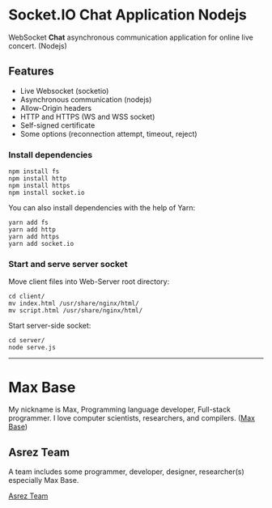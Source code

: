 # Socket.IO Chat Application Nodejs

WebSocket **Chat** asynchronous communication application for online live concert. (Nodejs)

## Features

- Live Websocket (socketio)
- Asynchronous communication (nodejs)
- Allow-Origin headers
- HTTP and HTTPS (WS and WSS socket)
- Self-signed certificate
- Some options (reconnection attempt, timeout, reject)

### Install dependencies

```
npm install fs
npm install http
npm install https
npm install socket.io
```

You can also install dependencies with the help of Yarn:

```
yarn add fs
yarn add http
yarn add https
yarn add socket.io
```

### Start and serve server socket

Move client files into Web-Server root directory:

```
cd client/
mv index.html /usr/share/nginx/html/
mv script.html /usr/share/nginx/html/
```

Start server-side socket:

```
cd server/
node serve.js 
```

---------

# Max Base

My nickname is Max, Programming language developer, Full-stack programmer. I love computer scientists, researchers, and compilers. ([Max Base](https://maxbase.org/))

## Asrez Team

A team includes some programmer, developer, designer, researcher(s) especially Max Base.

[Asrez Team](https://www.asrez.com/)
